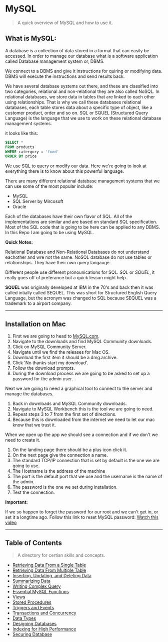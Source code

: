 # MySQL
> A quick overview of MySQL and how to use it.

## What is MySQL:

A database is a collection of data stored in a format that can easily be accessed. In order to manage our database what is a software application called Database management system or, DBMS.

We connect to a DBMS and give it instructions for quiring or modifying data. DBMS will execute the instructions and send  results back. 

We have several database systems out there, and these are classified into two categories, relational and non-relational they are also called NoSQL. In relational databases, we store data in tables that are linked to each other using relationships. That is why we call these databases relational databases, each table stores data about a specific type of object, like a customer product, order and so on. SQL or SQUEL (Structured Query Language) is the language that we use to work on these relational database management systems.

it looks like this:

```SQL
SELECT *
FROM products
WHERE catergory = 'food'
ORDER BY price
```

We use SQL to query or modify our data. Here we're going to look at everything there is to know about this powerful language. 

There are many different relational database management systems that we can use some of the most popular include:

* MySQL
* SQL Server by Mircosoft
* Oracle

Each of the databases have their own flavor of SQL. All of the implementations are similar and are based on standard SQL specification. Most of the SQL code that is going to be here can be applied to any DBMS. In this Repo I am going to be using MySQL.

**Quick Notes:**

Relational Database and Non-Relational Databases do not understand eachother and wre not the same. NoSQL database do not use tables or relationships. They have their own query langauge.

Different people use different pronounications 
for SQL. *SQL* or *SQUEL*, it really goes off of preferance but a quick lesson might help.

**SQUEL** was originally developed at IBM in the 70's and back then it was called intially called SEQUEL. This was short for Structured English Query Language, but the acronym was changed to SQL because SEQUEL was a trademark to a airport company.

---

## Installation on Mac

1. First we are going to head to [MySQL.com](https://www.mysql.com/).
2. Navigate to the downloads and find MySQL Community downloads.
3. Click on MySQL Community Server.
4. Navigate until we find the releases for Mac OS.
5. Download the first item it should be a dmg.archive.
6. Click 'No thanks start my download'.
7. Follow the download prompts.
8. During the download process we are going to be asked to set up a password for the admin user.


Next we are going to need a graphical tool to connect to the server and manage the databases.

1. Back in downloads and MySQL Community downloads.
2. Navigate to MySQL Workbench this is the tool we are going to need.
3. Repeat steps 3 to 7 from the first set of directions.
4. Because this is downloaded from the internet we need to let our mac know that we trust it.


When we open up the app we should see a connection and if we don't we need to create it.

1. On the landing page there should be a plus icon click it.
2. On the next page give the connection a name.
3. The standard TCP/IP connection that is set by default is the one we are going to use.
4. The Hostname is the address of the machine
5. The port is the default port that we use and the username is the name of the admin.
6. The password is the one we set during installation.
7. Test the connection.

**Important:**

If we so happen to forget the password for our root and we can't get in, or set it a longtime ago. Follow this link to reset MySQL password: [Watch this video](https://www.youtube.com/watch?v=OEXPj8iYP3c)

---
## Table of Contents

> A directory for certian skills and concepts.

* [Retrieving Data From a Single Table](https://github.com/LevanceWam/MySQL/tree/main/RDFST)
* [Retrieving Data From Multiple Table](https://github.com/LevanceWam/MySQL/tree/main/RSFMT)
* [Inserting, Updating, and Deleting Data]()
* [Summarizing Data]()
* [Writing Complex Query]()
* [Essential MySQL Functions]()
* [Views]()
* [Stored Procedures]()
* [Triggers and Events]()
* [Transactions and Concurrency]()
* [Data Types]()
* [Designing Databases]()
* [Indexing for High Performance]()
* [Securing Database]()
